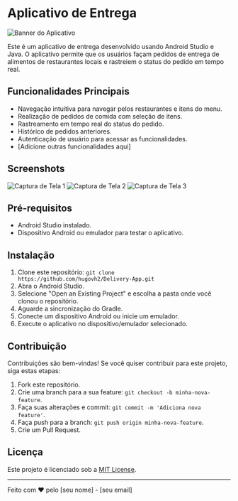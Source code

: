 # Aplicativo de Entrega

![Banner do Aplicativo](https://img.freepik.com/vetores-premium/servico-de-entrega-online-por-scooter-site-de-compras-em-um-celular-conceito-de-pedido-de-comida-banner-da-web-modelo-de-aplicativo-ilustracao_212216-378.jpg?w=2000)

Este é um aplicativo de entrega desenvolvido usando Android Studio e Java. O aplicativo permite que os usuários façam pedidos de entrega de alimentos de restaurantes locais e rastreiem o status do pedido em tempo real.

## Funcionalidades Principais

- Navegação intuitiva para navegar pelos restaurantes e itens do menu.
- Realização de pedidos de comida com seleção de itens.
- Rastreamento em tempo real do status do pedido.
- Histórico de pedidos anteriores.
- Autenticação de usuário para acessar as funcionalidades.
- [Adicione outras funcionalidades aqui]

## Screenshots

![Captura de Tela 1](screenshots/screenshot1.png)
![Captura de Tela 2](screenshots/screenshot2.png)
![Captura de Tela 3](screenshots/screenshot3.png)

## Pré-requisitos

- Android Studio instalado.
- Dispositivo Android ou emulador para testar o aplicativo.

## Instalação

1. Clone este repositório: `git clone https://github.com/hugovh2/Delivery-App.git`
2. Abra o Android Studio.
3. Selecione "Open an Existing Project" e escolha a pasta onde você clonou o repositório.
4. Aguarde a sincronização do Gradle.
5. Conecte um dispositivo Android ou inicie um emulador.
6. Execute o aplicativo no dispositivo/emulador selecionado.

## Contribuição

Contribuições são bem-vindas! Se você quiser contribuir para este projeto, siga estas etapas:

1. Fork este repositório.
2. Crie uma branch para a sua feature: `git checkout -b minha-nova-feature`.
3. Faça suas alterações e commit: `git commit -m 'Adiciona nova feature'`.
4. Faça push para a branch: `git push origin minha-nova-feature`.
5. Crie um Pull Request.

## Licença

Este projeto é licenciado sob a [MIT License](LICENSE).

---

Feito com ❤️ pelo [seu nome] - [seu email]
